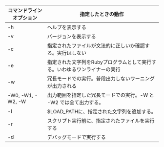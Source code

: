 | コマンドラインオプション | 指定したときの動作 |
| --- | --- |
| -h | ヘルプを表示する |
| -v | バージョンを表示する |
| -c | 指定されたファイルが文法的に正しいか確認する。実行はしない |
| -e | 指定された文字列をRubyプログラムとして実行する。いわゆるワンライナーの実行 |
| -w | 冗長モードでの実行。普段出力しないワーニングが出力される |
| -W0, -W1, -W2, -W | 出力範囲を指定した冗長モードでの実行。-W と -W2 では全て出力する。 |
| -I | $LOAD_PATHに、指定された文字列を追加する。 |
| -r | スクリプト実行前に、指定されたファイルを実行する | 
| -d | デバッグモードで実行する |
